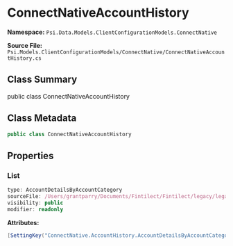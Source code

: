 # ConnectNativeAccountHistory

**Namespace:** `Psi.Data.Models.ClientConfigurationModels.ConnectNative`

**Source File:** `Psi.Models.ClientConfigurationModels/ConnectNative/ConnectNativeAccountHistory.cs`

## Class Summary

public class ConnectNativeAccountHistory

## Class Metadata

```typescript
public class ConnectNativeAccountHistory
```

## Properties

### List

```typescript
type: AccountDetailsByAccountCategory
sourceFile: /Users/grantparry/Documents/Fintilect/Fintilect/legacy/legacy-apis/Psi.Models.ClientConfigurationModels/ConnectNative/ConnectNativeAccountHistory.cs
visibility: public
modifier: readonly
```

**Attributes:**
```csharp
[SettingKey("ConnectNative.AccountHistory.AccountDetailsByAccountCategory")]
```
